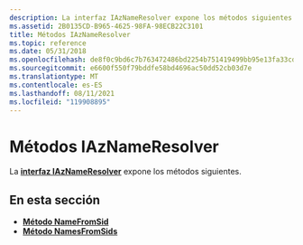 ```yaml
---
description: La interfaz IAzNameResolver expone los métodos siguientes.
ms.assetid: 2B0135CD-B965-4625-98FA-98ECB22C3101
title: Métodos IAzNameResolver
ms.topic: reference
ms.date: 05/31/2018
ms.openlocfilehash: de8f0c9bd6c7b763472486bd2254b751419499bb95e13fa33cdb2e9b783b583c
ms.sourcegitcommit: e6600f550f79bddfe58bd4696ac50dd52cb03d7e
ms.translationtype: MT
ms.contentlocale: es-ES
ms.lasthandoff: 08/11/2021
ms.locfileid: "119908895"
---
```

# <a name="iaznameresolver-methods"></a>Métodos IAzNameResolver

La [**interfaz IAzNameResolver**](/windows/desktop/api/Azroles/nn-azroles-iaznameresolver) expone los métodos siguientes.

## <a name="in-this-section"></a>En esta sección

-   [**Método NameFromSid**](/windows/desktop/api/Azroles/nf-azroles-iaznameresolver-namefromsid)
-   [**Método NamesFromSids**](/windows/desktop/api/Azroles/nf-azroles-iaznameresolver-namesfromsids)

 

 



